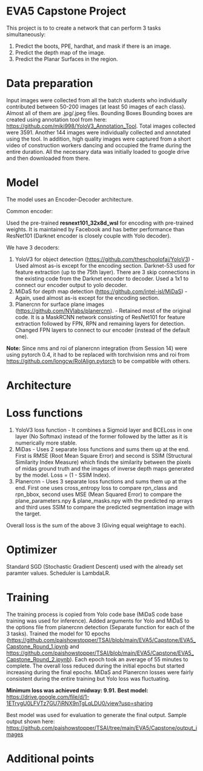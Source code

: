 EVA5 Capstone Project
=====================

This project is to to create a network that can perform 3 tasks simultaneously:

1. Predict the boots, PPE, hardhat, and mask if there is an image.
2. Predict the depth map of the image.
3. Predict the Planar Surfaces in the region.

Data preparation
================

Input images were collected from all the batch students who individually contributed between 50-200 images (at least 50 images of each class). Almost all of them are .jpg/.jpeg files. Bounding Boxes Bounding boxes are created using annotation tool from here: https://github.com/miki998/YoloV3_Annotation_Tool. Total images collected were 3591. Another 144 images were individually collected and annotated using the tool. In addition, high quality images were captured from a short video of construction workers dancing and occupied the frame during the entire duration. All the necessary data was initially loaded to google drive and then downloaded from there.

Model
=====

The model uses an Encoder-Decoder architecture.

Common encoder:

Used the pre-trained **resnext101_32x8d_wsl** for encoding with pre-trained weights. It is maintained by Facebook and has better performance than ResNet101 (Darknet encoder is closely couple with Yolo decoder).

We have 3 decoders:

1. YoloV3 for object detection (https://github.com/theschoolofai/YoloV3) - Used almost as-is except for the encoding section. Darknet-53 used for feature extraction (up to the 75th layer). There are 3 skip connections in the existing code from the Darknet encoder to decoder. Used a 1x1 to connect our encoder output to yolo decoder.
2. MiDaS for depth map detection (https://github.com/intel-isl/MiDaS) - Again, used almost as-is except for the encoding section.
3. Planercnn for surface plane images (https://github.com/NVlabs/planercnn). - Retained most of the original code. It is a MaskRCNN network consisting of ResNet101 for feature extraction followed by FPN, RPN and remaining layers for detection. Changed FPN layers to connect to our encoder (instead of the default one).

**Note:** Since nms and roi of planercnn integration (from Session 14) were using pytorch 0.4, it had to be replaced with torchvision nms and roi from https://github.com/longcw/RoIAlign.pytorch to be compatible with others.

Architecture
============


Loss functions
==============

1. YoloV3 loss function - It combines a Sigmoid layer and BCELoss in one layer (No Softmax) instead of the former followed by the latter as it is numerically more stable.
2. MiDas - Uses 2 separate loss functions and sums them up at the end. First is RMSE (Root Mean Square Error) and second is SSIM (Structural Similarity Index Measure) which finds the similarity between the pixels of midas ground truth and the images of inverse depth maps generated by the model. Loss = (1 - SSIM Index).
3. Planercnn - Uses 3 separate loss functions and sums them up at the end. First one uses cross_entropy loss to compare rpn_class and rpn_bbox, second uses MSE (Mean Squared Error) to compare the plane_parameters.npy & plane_masks.npy with the predicted np arrays and third uses SSIM to compare the predicted segmentation image with the target.

Overall loss is the sum of the above 3 (Giving equal weightage to each).

Optimizer
=========

Standard SGD (Stochastic Gradient Descent) used with the already set paramter values. Scheduler is LambdaLR.

Training
========

The training process is copied from Yolo code base (MiDaS code base training was used for inference). Added arguments for Yolo and MiDaS to the options file from planercnn detection (Separate function for each of the 3 tasks). Trained the model for 10 epochs (https://github.com/paishowstopper/TSAI/blob/main/EVA5/Capstone/EVA5_Capstone_Round_1.ipynb and https://github.com/paishowstopper/TSAI/blob/main/EVA5/Capstone/EVA5_Capstone_Round_2.ipynb). Each epoch took an average of 55 minutes to complete. The overall loss reduced during the initial epochs but started increasing during the final epochs. MiDaS and Planercnn losses were fairly consistent during the entire training but Yolo loss was fluctuating. 

**Minimum loss was achieved midway: 9.91.**
**Best model:** https://drive.google.com/file/d/1-1ETrvgU0LFVTz7GU7iRNX9nTgLqLDU0/view?usp=sharing

Best model was used for evaluation to generate the final output. Sample output shown here: https://github.com/paishowstopper/TSAI/tree/main/EVA5/Capstone/output_images

Additional points
=================
